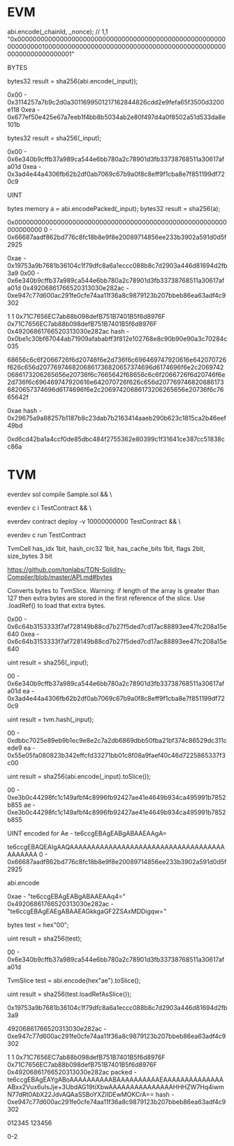 # EVM

abi.encode(_chainId, _nonce); // 1,1
"0x00000000000000000000000000000000000000000000000000000000000000010000000000000000000000000000000000000000000000000000000000000001"


BYTES

bytes32 result = sha256(abi.encode(_input));

0x00 - 0x3114257a7b9c2d0a3011699501217162844826cdd2e9fefa65f3500d3200e118
0xea - 0x677ef50e425e67a7eeb1f4bb8b5034ab2e80f497d4a0f8502a51d533da8e101b

bytes32 result = sha256(_input);

0x00 - 0x6e340b9cffb37a989ca544e6bb780a2c78901d3fb33738768511a30617afa01d
0xea - 0x3ad4e44a4306fb62b2df0ab7069c67b9a0f8c8eff9f1cba8e7f851199df720c9


UINT

bytes memory a = abi.encodePacked(_input);
bytes32 result = sha256(a);

0x0000000000000000000000000000000000000000000000000000000000000000
0 - 0x66687aadf862bd776c8fc18b8e9f8e20089714856ee233b3902a591d0d5f2925

0xae                         - 0x19753a9b7681b36104c1f79dfc8a6a1eccc088b8c7d2903a446d81694d2fb3a9
0x00                         - 0x6e340b9cffb37a989ca544e6bb780a2c78901d3fb33738768511a30617afa01d
0x49206861766520313030e282ac - 0xe947c77d600ac291fe0cfe74aa11f36a8c9879123b207bbeb86ea63adf4c9302


1
1
0x71C7656EC7ab88b098defB751B7401B5f6d8976F
0x71C7656EC7ab88b098defB751B7401B5f6d8976F
0x49206861766520313030e282ac
hash - 0x0be1c30bf67044ab71909afababff3f812e102768e8c90b90e90a3c70284c035


68656c6c6f2066726f6d20746f6e2d736f6c696469747920616e642070726f626c656d2077697468206861736820657374696d6174696f6e2c20697420686173206265656e20736f6c7665642f68656c6c6f2066726f6d20746f6e2d736f6c696469747920616e642070726f626c656d2077697468206861736820657374696d6174696f6e2c20697420686173206265656e20736f6c7665642f

0xae
hash - 0x29675a9a88257b1187b8c23dab7b2163414aaeb290b623c1815ca2b46eef49bd


0xd6cd42ba1a4ccf0de85dbc484f2755362e80399c1f31641ce387cc51838cc86a

# TVM

everdev sol compile Sample.sol && \

everdev c i TestContract && \

everdev contract deploy -v 10000000000 TestContract && \

everdev c run TestContract

TvmCell
has_idx 1bit, hash_crc32 1bit,  has_cache_bits 1bit, flags 2bit, size_bytes 3 bit


https://github.com/tonlabs/TON-Solidity-Compiler/blob/master/API.md#bytes

Converts bytes to TvmSlice. Warning: if length of the array is greater than 127 then extra bytes are stored in the first reference of the slice. Use <TvmSlice>.loadRef() to load that extra bytes.


0x00 - 0x6c64b3153333f7af728149b88cd7b27f5ded7cd17ac88893ee47fc208a15e640
0xea - 0x6c64b3153333f7af728149b88cd7b27f5ded7cd17ac88893ee47fc208a15e640


uint result = sha256(_input);

00 - 0x6e340b9cffb37a989ca544e6bb780a2c78901d3fb33738768511a30617afa01d
ea - 0x3ad4e44a4306fb62b2df0ab7069c67b9a0f8c8eff9f1cba8e7f851199df720c9


uint result = tvm.hash(_input);

00 - 0xdbbc7025e89eb9b1ec9e8e2c7a2db6869dbb50fba21bf374c86529dc311cede9
ea - 0x55e05fa080823b342effcfd33271bb01c8f08a9faef40c46d7225865337f3c00


uint result = sha256(abi.encode(_input).toSlice());

00 - 0xe3b0c44298fc1c149afbf4c8996fb92427ae41e4649b934ca495991b7852b855
ae - 0xe3b0c44298fc1c149afbf4c8996fb92427ae41e4649b934ca495991b7852b855

UINT
encoded for Ae - te6ccgEBAgEABgABAAEAAgA=

te6ccgEBAQEAIgAAQAAAAAAAAAAAAAAAAAAAAAAAAAAAAAAAAAAAAAAAAAAA
0 - 0x66687aadf862bd776c8fc18b8e9f8e20089714856ee233b3902a591d0d5f2925

abi.encode

0xae - "te6ccgEBAgEABgABAAEAAq4="
0x49206861766520313030e282ac - "te6ccgEBAgEAEgABAAEAGkkgaGF2ZSAxMDDigqw="

bytes test = hex"00";

uint result = sha256(test);

00 - 0x6e340b9cffb37a989ca544e6bb780a2c78901d3fb33738768511a30617afa01d


TvmSlice test = abi.encode(hex"ae").toSlice();

uint result = sha256(test.loadRefAsSlice());

0x19753a9b7681b36104c1f79dfc8a6a1eccc088b8c7d2903a446d81694d2fb3a9


49206861766520313030e282ac - 0xe947c77d600ac291fe0cfe74aa11f36a8c9879123b207bbeb86ea63adf4c9302


1
1
0x71C7656EC7ab88b098defB751B7401B5f6d8976F
0x71C7656EC7ab88b098defB751B7401B5f6d8976F
0x49206861766520313030e282ac
packed - te6ccgEBAgEAYgABoAAAAAAAAAABAAAAAAAAAAEAAAAAAAAAAAAAAABxx2Vux6uIsJje+3UbdAG19tiXbwAAAAAAAAAAAAAAAHHHZW7Hq4iwmN77dRt0AbX22JdvAQAaSSBoYXZlIDEwMOKCrA==
hash - 0xe947c77d600ac291fe0cfe74aa11f36a8c9879123b207bbeb86ea63adf4c9302




012345
123456

0-2



